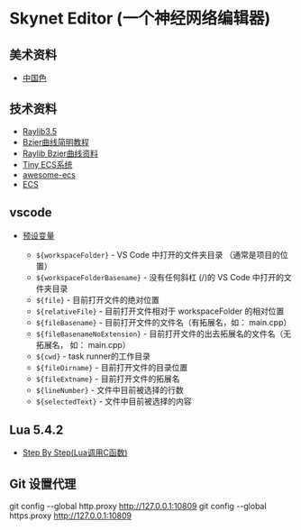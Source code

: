 # Skynet Editor (一个神经网络编辑器)

美术资料
-----------
- [中国色](http://zhongguose.com)

技术资料
-----------
- [Raylib3.5](https://www.raylib.com/cheatsheet/cheatsheet.html)
- [Bzier曲线简明教程](http://devmag.org.za/2011/04/05/bzier-curves-a-tutorial/)
- [Raylib Bzier曲线资料](https://github.com/raysan5/raylib/issues/244)
- [Tiny ECS系统](http://bakpakin.github.io/tiny-ecs/doc/)
- [awesome-ecs](https://github.com/jslee02/awesome-entity-component-system)
- [ECS](https://github.com/redxdev/ECS)

vscode
-----------
- [预设变量](https://zhuanlan.zhihu.com/p/44967536)

    - `${workspaceFolder}` - VS Code 中打开的文件夹目录 （通常是项目的位置）
    - `${workspaceFolderBasename}` - 没有任何斜杠 (/)的 VS Code 中打开的文件夹目录
    - `${file}` - 目前打开文件的绝对位置
    - `${relativeFile}` - 目前打开文件相对于 workspaceFolder 的相对位置
    - `${fileBasename}` -  目前打开文件的文件名（有拓展名，如： main.cpp）
    - `${fileBasenameNoExtension}` - 目前打开文件的出去拓展名的文件名（无拓展名， 如： main.cpp）
    - `${cwd}` - task runner的工作目录
    - `${fileDirname}` - 目前打开文件的目录位置
    - `${fileExtname}` - 目前打开文件的拓展名
    - `${lineNumber}` - 文件中目前被选择的行数
    - `${selectedText}` - 文件中目前被选择的内容
    
Lua 5.4.2
-----------
- [Step By Step(Lua调用C函数)](https://www.cnblogs.com/orangeform/archive/2012/07/23/2469902.html)


Git 设置代理
-----------
git config --global http.proxy http://127.0.0.1:10809
git config --global https.proxy http://127.0.0.1:10809